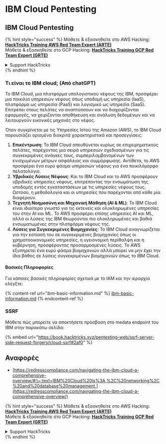# IBM Cloud Pentesting

## IBM Cloud Pentesting

{% hint style="success" %}
Μάθετε & εξασκηθείτε στο AWS Hacking:<img src="../../.gitbook/assets/image (1) (1) (1) (1).png" alt="" data-size="line">[**HackTricks Training AWS Red Team Expert (ARTE)**](https://training.hacktricks.xyz/courses/arte)<img src="../../.gitbook/assets/image (1) (1) (1) (1).png" alt="" data-size="line">\
Μάθετε & εξασκηθείτε στο GCP Hacking: <img src="../../.gitbook/assets/image (2) (1).png" alt="" data-size="line">[**HackTricks Training GCP Red Team Expert (GRTE)**<img src="../../.gitbook/assets/image (2) (1).png" alt="" data-size="line">](https://training.hacktricks.xyz/courses/grte)

<details>

<summary>Support HackTricks</summary>

* Ελέγξτε τα [**σχέδια συνδρομής**](https://github.com/sponsors/carlospolop)!
* **Εγγραφείτε στην** 💬 [**ομάδα Discord**](https://discord.gg/hRep4RUj7f) ή στην [**ομάδα telegram**](https://t.me/peass) ή **ακολουθήστε** μας στο **Twitter** 🐦 [**@hacktricks\_live**](https://twitter.com/hacktricks_live)**.**
* **Μοιραστείτε κόλπα hacking υποβάλλοντας PRs στα** [**HackTricks**](https://github.com/carlospolop/hacktricks) και [**HackTricks Cloud**](https://github.com/carlospolop/hacktricks-cloud) github repos.

</details>
{% endhint %}

### Τι είναι το IBM cloud; (Από chatGPT)

Το IBM Cloud, μια πλατφόρμα υπολογιστικού νέφους της IBM, προσφέρει μια ποικιλία υπηρεσιών νέφους όπως υποδομή ως υπηρεσία (IaaS), πλατφόρμα ως υπηρεσία (PaaS) και λογισμικό ως υπηρεσία (SaaS). Επιτρέπει στους πελάτες να αναπτύσσουν και να διαχειρίζονται εφαρμογές, να χειρίζονται αποθήκευση και ανάλυση δεδομένων και να λειτουργούν εικονικές μηχανές στο νέφος.

Όταν συγκρίνεται με τις Υπηρεσίες Ιστού της Amazon (AWS), το IBM Cloud παρουσιάζει ορισμένα διακριτά χαρακτηριστικά και προσεγγίσεις:

1. **Επικέντρωση**: Το IBM Cloud απευθύνεται κυρίως σε επιχειρηματικούς πελάτες, παρέχοντας μια σειρά υπηρεσιών σχεδιασμένων για τις συγκεκριμένες ανάγκες τους, συμπεριλαμβανομένων των ενισχυμένων μέτρων ασφάλειας και συμμόρφωσης. Αντίθετα, το AWS προσφέρει ένα ευρύ φάσμα υπηρεσιών νέφους για ένα ποικιλόμορφο πελατολόγιο.
2. **Υβριδικές Λύσεις Νέφους**: Και το IBM Cloud και το AWS προσφέρουν υβριδικές υπηρεσίες νέφους, επιτρέποντας την ενσωμάτωση της υποδομής εντός εγκαταστάσεων με τις υπηρεσίες νέφους τους. Ωστόσο, η μεθοδολογία και οι υπηρεσίες που παρέχονται από κάθε μία διαφέρουν.
3. **Τεχνητή Νοημοσύνη και Μηχανική Μάθηση (AI & ML)**: Το IBM Cloud είναι ιδιαίτερα γνωστό για τις εκτενείς και ολοκληρωμένες υπηρεσίες του στην AI και ML. Το AWS προσφέρει επίσης υπηρεσίες AI και ML, αλλά οι λύσεις της IBM θεωρούνται πιο ολοκληρωμένες και βαθιά ενσωματωμένες στην πλατφόρμα νέφους της.
4. **Λύσεις για Συγκεκριμένες Βιομηχανίες**: Το IBM Cloud αναγνωρίζεται για την εστίασή του σε συγκεκριμένες βιομηχανίες όπως οι χρηματοοικονομικές υπηρεσίες, η υγειονομική περίθαλψη και η κυβέρνηση, προσφέροντας προσαρμοσμένες λύσεις. Το AWS εξυπηρετεί ένα ευρύ φάσμα βιομηχανιών αλλά μπορεί να μην έχει την ίδια βάθος σε λύσεις συγκεκριμένων βιομηχανιών όπως το IBM Cloud.

#### Βασικές Πληροφορίες

Για κάποιες βασικές πληροφορίες σχετικά με το IAM και την ιεραρχία ελέγξτε:

{% content-ref url="ibm-basic-information.md" %}
[ibm-basic-information.md](ibm-basic-information.md)
{% endcontent-ref %}

### SSRF

Μάθετε πώς μπορείτε να αποκτήσετε πρόσβαση στο medata endpoint του IBM στην παρακάτω σελίδα:

{% embed url="https://book.hacktricks.xyz/pentesting-web/ssrf-server-side-request-forgery/cloud-ssrf#2af0" %}

## Αναφορές

* [https://redresscompliance.com/navigating-the-ibm-cloud-a-comprehensive-overview/#:\~:text=IBM%20Cloud%20is%3A,%2C%20networking%2C%20and%20database%20management.](https://redresscompliance.com/navigating-the-ibm-cloud-a-comprehensive-overview/)

{% hint style="success" %}
Μάθετε & εξασκηθείτε στο AWS Hacking:<img src="../../.gitbook/assets/image (1) (1) (1) (1).png" alt="" data-size="line">[**HackTricks Training AWS Red Team Expert (ARTE)**](https://training.hacktricks.xyz/courses/arte)<img src="../../.gitbook/assets/image (1) (1) (1) (1).png" alt="" data-size="line">\
Μάθετε & εξασκηθείτε στο GCP Hacking: <img src="../../.gitbook/assets/image (2) (1).png" alt="" data-size="line">[**HackTricks Training GCP Red Team Expert (GRTE)**<img src="../../.gitbook/assets/image (2) (1).png" alt="" data-size="line">](https://training.hacktricks.xyz/courses/grte)

<details>

<summary>Support HackTricks</summary>

* Ελέγξτε τα [**σχέδια συνδρομής**](https://github.com/sponsors/carlospolop)!
* **Εγγραφείτε στην** 💬 [**ομάδα Discord**](https://discord.gg/hRep4RUj7f) ή στην [**ομάδα telegram**](https://t.me/peass) ή **ακολουθήστε** μας στο **Twitter** 🐦 [**@hacktricks\_live**](https://twitter.com/hacktricks_live)**.**
* **Μοιραστείτε κόλπα hacking υποβάλλοντας PRs στα** [**HackTricks**](https://github.com/carlospolop/hacktricks) και [**HackTricks Cloud**](https://github.com/carlospolop/hacktricks-cloud) github repos.

</details>
{% endhint %}
